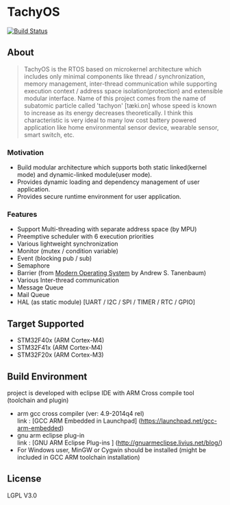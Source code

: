 # TachyOS 
[![Build Status](https://drone.io/github.com/fritzprix/tachyos/status.png)](https://drone.io/github.com/fritzprix/tachyos/latest)
## About
> TachyOS is the RTOS based on microkernel architecture which includes only minimal components like thread / synchronization, memory management, inter-thread communication while supporting execution context / address space isolation(protection) and extensible modular interface. Name of this project comes from the name of subatomic particle called 'tachyon' [tæki.ɒn] whose speed is known to increase as its energy decreases theoretically. I think this characteristic is very ideal to many low cost battery powered application like home environmental sensor device, wearable sensor, smart switch, etc. 

### Motivation   
 + Build modular architecture which supports both static linked(kernel mode) and dynamic-linked module(user mode). 
 + Provides dynamic loading and dependency management of user application.
 + Provides secure runtime environment for user application.

### Features
 + Support Multi-threading with separate address space (by MPU)
 + Preemptive scheduler with 6 execution priorities  
 + Various lightweight synchronization  
  + Monitor (mutex / condition variable)  
  + Event (blocking pub / sub)  
  + Semaphore  
  + Barrier (from [Modern Operating System](www.camden.rutgers.edu/~master/os/documents/slides/MOS-3e-02.pdf) by Andrew S. Tanenbaum)
 + Various Inter-thread communication  
  + Message Queue  
  + Mail Queue  
 + HAL (as static module) [UART / I2C / SPI / TIMER / RTC / GPIO]  

## Target Supported  
 + STM32F40x (ARM Cortex-M4)   
 + STM32F41x (ARM Cortex-M4)   
 + STM32F20x (ARM Cortex-M3)   

## Build Environment   
 project is developed with eclipse IDE with ARM Cross compile tool (toolchain and plugin)
 + arm gcc cross compiler  (ver: 4.9-2014q4 rel)    
   link : [GCC ARM Embedded in Launchpad] (https://launchpad.net/gcc-arm-embedded)   
 + gnu arm eclipse plug-in   
   link : [GNU ARM Eclipse Plug-ins ] (http://gnuarmeclipse.livius.net/blog/)   
 + For Windows user, MinGW or Cygwin should be installed (might be included in GCC ARM toolchain installation)
 
## License 
 LGPL V3.0 









